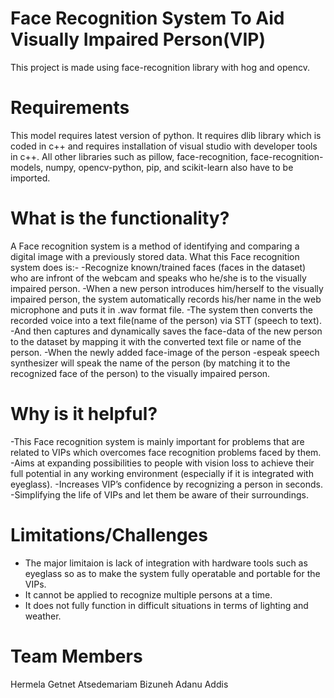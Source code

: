 # Face Recognition System To Aid Visually Impaired Person(VIP) 

This project is made using face-recognition library with hog and opencv.

# Requirements

This model requires latest version of python.
It requires dlib library which is coded in c++ and requires installation of visual studio with developer tools in c++.
All other libraries such as pillow, face-recognition, face-recognition-models, numpy, opencv-python, pip, and scikit-learn also have to be imported.

# What is the functionality?

A Face recognition system is a method of identifying and comparing a digital image with a previously stored data. 
What this Face recognition system does is:-
-Recognize known/trained faces (faces in the dataset) who are infront of the webcam and speaks who he/she is to the visually impaired person.
-When a new person introduces him/herself to the visually impaired person, the system automatically records his/her name in the web microphone and puts it in .wav format file.
-The system then converts the recorded voice into a text file(name of the person) via STT (speech to text).
-And then captures and dynamically saves the face-data of the new person to the dataset by mapping it with the converted text file or name of the person.
-When the newly added face-image of the person
-espeak speech synthesizer will speak the name of the person (by matching it to the recognized face of the person) to the visually impaired person.

# Why is it helpful?
-This Face recognition system is mainly important for problems that are related to VIPs which overcomes face recognition problems faced by them.
-Aims at expanding possibilities to people with vision loss to achieve their full potential in any working environment (especially if it is integrated with eyeglass).
-Increases VIP’s confidence by recognizing a person in seconds.
-Simplifying the life of VIPs and let them be aware of their surroundings.

# Limitations/Challenges
- The major limitaion is lack of integration with hardware tools such as eyeglass so as to make the system fully operatable and portable for the VIPs.
- It cannot be applied to recognize multiple persons at a time.
- It does not fully function in difficult situations in terms of lighting and weather.

# Team Members
Hermela Getnet
Atsedemariam Bizuneh
Adanu Addis




